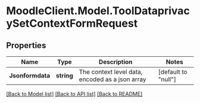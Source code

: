 # MoodleClient.Model.ToolDataprivacySetContextFormRequest

## Properties

Name | Type | Description | Notes
------------ | ------------- | ------------- | -------------
**Jsonformdata** | **string** | The context level data, encoded as a json array | [default to "null"]

[[Back to Model list]](../README.md#documentation-for-models) [[Back to API list]](../README.md#documentation-for-api-endpoints) [[Back to README]](../README.md)

